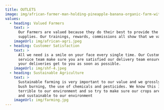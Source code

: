 ```yaml
---
title: OUTLETS
image: img/african-farmer-man-holding-pineapple-banana-organic-farm-with-smile-happy-agriculture-cultivation-concept_73622-1403.jpeg
values:
  - heading: Valued Farmers
    text: >
      Our Farmers are valued because they do their best to provide the best food
      supplies. Our trainings, rewards, commissions all show that we value them.
    imageUrl: img/african-agri.jpeg
  - heading: Customer Satisfaction
    text: >
      All we need is a smile on your face every single time. Our Customer
      service team make sure you are satisfied our delivery team ensures that
      your deliveries get to you as soon as possible.
    imageUrl: img/shf-4.jpeg
  - heading: Sustainable Agriculture
    text: >
      Sustainable farming is very important to our value and we grossly refuse
      bush burning, the use of chemicals and pesticides. We know this is
      terrible to our environment and so try to make sure our crops are organic
      and sustainable to our environment
    imageUrl: img/farming.jpg
---
```

